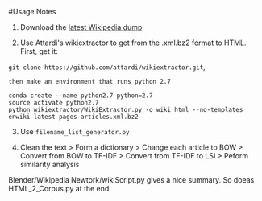 #Usage Notes

1. Download the [latest Wikipedia dump](https://dumps.wikimedia.org/enwiki/latest/enwiki-latest-pages-articles.xml.bz2).

2. Use Attardi's wikiextractor to get from the .xml.bz2 format to HTML.  First, get it:
 
 `git clone https://github.com/attardi/wikiextractor.git`, 
	
	then make an environment that runs python 2.7 
	
 ```
 conda create --name python2.7 python=2.7
 source activate python2.7
 python wikiextractor/WikiExtractor.py -o wiki_html --no-templates enwiki-latest-pages-articles.xml.bz2
 ```
3. Use `filename_list_generator.py`

4. Clean the text > Form a dictionary > Change each article to BOW > Convert from BOW to TF-IDF > Convert from TF-IDF to LSI > Peform similarity analysis

Blender/Wikipedia Newtork/wikiScript.py gives a nice summary.  So doeas HTML_2_Corpus.py at the end.